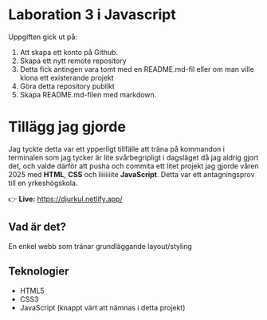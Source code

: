 # Laboration 3 i Javascript
Uppgiften gick ut på:
1. Att skapa ett konto på Github.
2. Skapa ett nytt remote repository
3. Detta fick antingen vara tomt med en README.md-fil eller om man ville klona ett existerande projekt
4. Göra detta repository publikt
5. Skapa README.md-filen med markdown.

# Tillägg jag gjorde
Jag tyckte detta var ett ypperligt tillfälle att träna på kommandon i terminalen som jag tycker är
lite svårbegripligt i dagsläget då jag aldrig gjort det, och valde därför att pusha och commita
ett litet projekt jag gjorde våren 2025 med **HTML**, **CSS** och liiiiiiite **JavaScript**.
Detta var ett antagningsprov till en yrkeshögskola. 

👉 **Live:** https://djurkul.netlify.app/

## Vad är det?
En enkel webb som tränar grundläggande layout/styling 

## Teknologier
- HTML5
- CSS3
- JavaScript (knappt värt att nämnas i detta projekt)
